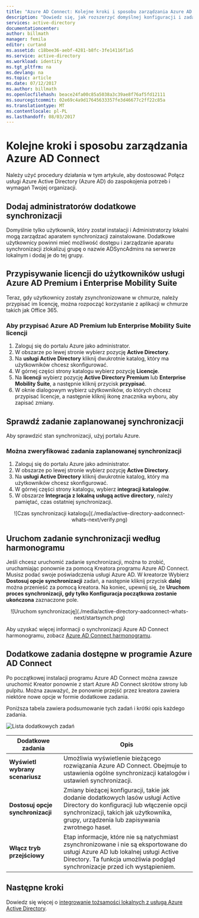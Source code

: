 ```yaml
---
title: "Azure AD Connect: Kolejne kroki i sposobu zarządzania Azure AD Connect | Dokumentacja firmy Microsoft"
description: "Dowiedz się, jak rozszerzyć domyślnej konfiguracji i zadania operacyjne programu Azure AD Connect."
services: active-directory
documentationcenter: 
author: billmath
manager: femila
editor: curtand
ms.assetid: c18bee36-aebf-4281-b8fc-3fe14116f1a5
ms.service: active-directory
ms.workload: identity
ms.tgt_pltfrm: na
ms.devlang: na
ms.topic: article
ms.date: 07/12/2017
ms.author: billmath
ms.openlocfilehash: beace24fa00c85a5038a3c39ae8f76af5fd12111
ms.sourcegitcommit: 02e69c4a9d17645633357fe3d46677c2ff22c85a
ms.translationtype: MT
ms.contentlocale: pl-PL
ms.lasthandoff: 08/03/2017
---
```

# <a name="next-steps-and-how-to-manage-azure-ad-connect"></a>Kolejne kroki i sposobu zarządzania Azure AD Connect
Należy użyć procedury działania w tym artykule, aby dostosować Połącz usługi Azure Active Directory (Azure AD) do zaspokojenia potrzeb i wymagań Twojej organizacji.  

## <a name="add-additional-sync-admins"></a>Dodaj administratorów dodatkowe synchronizacji
Domyślnie tylko użytkownik, który został instalacji i Administratorzy lokalni mogą zarządzać aparatem synchronizacji zainstalowane. Dodatkowe użytkownicy powinni mieć możliwość dostępu i zarządzanie aparatu synchronizacji zlokalizuj grupę o nazwie ADSyncAdmins na serwerze lokalnym i dodaj je do tej grupy.

## <a name="assign-licenses-to-azure-ad-premium-and-enterprise-mobility-suite-users"></a>Przypisywanie licencji do użytkowników usługi Azure AD Premium i Enterprise Mobility Suite
Teraz, gdy użytkownicy zostały zsynchronizowane w chmurze, należy przypisać im licencję, można rozpocząć korzystanie z aplikacji w chmurze takich jak Office 365.

### <a name="to-assign-an-azure-ad-premium-or-enterprise-mobility-suite-license"></a>Aby przypisać Azure AD Premium lub Enterprise Mobility Suite licencji

1. Zaloguj się do portalu Azure jako administrator.
2. W obszarze po lewej stronie wybierz pozycję **Active Directory**.
3. Na **usługi Active Directory** kliknij dwukrotnie katalog, który ma użytkowników chcesz skonfigurować.
4. W górnej części strony katalogu wybierz pozycję **Licencje**.
5. Na **licencji** wybierz pozycję **Active Directory Premium** lub **Enterprise Mobility Suite**, a następnie kliknij przycisk **przypisać**.
6. W oknie dialogowym wybierz użytkowników, do których chcesz przypisać licencje, a następnie kliknij ikonę znacznika wyboru, aby zapisać zmiany.

## <a name="verify-the-scheduled-synchronization-task"></a>Sprawdź zadanie zaplanowanej synchronizacji
Aby sprawdzić stan synchronizacji, użyj portalu Azure.

### <a name="to-verify-the-scheduled-synchronization-task"></a>Można zweryfikować zadania zaplanowanej synchronizacji
1. Zaloguj się do portalu Azure jako administrator.
2. W obszarze po lewej stronie wybierz pozycję **Active Directory**.
3. Na **usługi Active Directory** kliknij dwukrotnie katalog, który ma użytkowników chcesz skonfigurować.
4. W górnej części strony katalogu, wybierz **integracji katalogów**.
5. W obszarze **Integracja z lokalną usługą active directory**, należy pamiętać, czas ostatniej synchronizacji.

<center>![Czas synchronizacji katalogu](./media/active-directory-aadconnect-whats-next/verify.png)</center>

## <a name="start-a-scheduled-synchronization-task"></a>Uruchom zadanie synchronizacji według harmonogramu
Jeśli chcesz uruchomić zadanie synchronizacji, można to zrobić, uruchamiając ponownie za pomocą Kreatora programu Azure AD Connect.  Musisz podać swoje poświadczenia usługi Azure AD.  W kreatorze Wybierz **Dostosuj opcje synchronizacji** zadań, a następnie kliknij przycisk **dalej** można przenieść za pomocą kreatora. Na koniec, upewnij się, że **Uruchom proces synchronizacji, gdy tylko Konfiguracja początkowa zostanie ukończona** zaznaczone pole.

<center>![Uruchom synchronizację](./media/active-directory-aadconnect-whats-next/startsynch.png)</center>

Aby uzyskać więcej informacji o synchronizacji Azure AD Connect harmonogramu, zobacz [Azure AD Connect harmonogramu](active-directory-aadconnectsync-feature-scheduler.md).

## <a name="additional-tasks-available-in-azure-ad-connect"></a>Dodatkowe zadania dostępne w programie Azure AD Connect
Po początkowej instalacji programu Azure AD Connect można zawsze uruchomić Kreator ponownie z start Azure AD Connect skrótów strony lub pulpitu.  Można zauważyć, że ponownie przejść przez kreatora zawiera niektóre nowe opcje w formie dodatkowe zadania.  

Poniższa tabela zawiera podsumowanie tych zadań i krótki opis każdego zadania.

![Lista dodatkowych zadań](./media/active-directory-aadconnect-whats-next/addtasks.png)

| Dodatkowe zadania | Opis |
| --- | --- |
| **Wyświetl wybrany scenariusz** |Umożliwia wyświetlenie bieżącego rozwiązania Azure AD Connect.  Obejmuje to ustawienia ogólne synchronizacji katalogów i ustawień synchronizacji. |
| **Dostosuj opcje synchronizacji** |Zmiany bieżącej konfiguracji, takie jak dodanie dodatkowych lasów usługi Active Directory do konfiguracji lub włączenie opcji synchronizacji, takich jak użytkownika, grupy, urządzenia lub zapisywania zwrotnego haseł. |
| **Włącz tryb przejściowy** |Etap informacje, które nie są natychmiast zsynchronizowane i nie są eksportowane do usługi Azure AD lub lokalnej usługi Active Directory.  Ta funkcja umożliwia podgląd synchronizacje przed ich wystąpieniem. |

## <a name="next-steps"></a>Następne kroki
Dowiedz się więcej o [integrowanie tożsamości lokalnych z usługą Azure Active Directory](active-directory-aadconnect.md).
